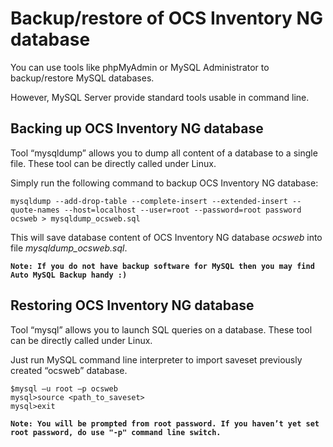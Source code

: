 # Backup/restore of OCS Inventory NG database

You can use tools like phpMyAdmin or MySQL Administrator to backup/restore MySQL databases.

However, MySQL Server provide standard tools usable in command line.

## Backing up OCS Inventory NG database

Tool “mysqldump” allows you to dump all content of a database to a single file. These tool can be directly called under Linux.

Simply run the following command to backup OCS Inventory NG database:

    mysqldump --add-drop-table --complete-insert --extended-insert --quote-names --host=localhost --user=root --password=root password ocsweb > mysqldump_ocsweb.sql

This will save database content of OCS Inventory NG database _ocsweb_ into file _mysqldump_ocsweb.sql_.

**`Note: If you do not have backup software for MySQL then you may find Auto MySQL Backup handy :)`**

## Restoring OCS Inventory NG database

Tool “mysql” allows you to launch SQL queries on a database. These tool can be directly called under Linux.

Just run MySQL command line interpreter to import saveset previously created “ocsweb” database.

    $mysql –u root –p ocsweb
    mysql>source <path_to_saveset>
    mysql>exit

**`Note: You will be prompted from root password. If you haven’t yet set root password, do use "-p"
command line switch.`**
